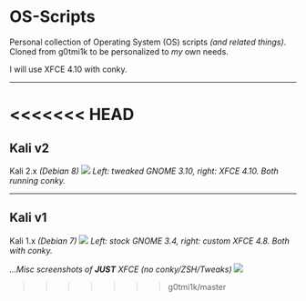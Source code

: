 # OS-Scripts #

Personal collection of Operating System (OS) scripts _(and related things)_.<br />
Cloned from g0tmi1k to be personalized to _my_ own needs. 

I will use XFCE 4.10 with conky.
- - -
<<<<<<< HEAD
=======

## Kali v2

Kali 2.x _(Debian 8)_
![](https://i.imgur.com/oJxBQNy.png)
_Left: tweaked GNOME 3.10, right: XFCE 4.10. Both running conky._

- - -

## Kali v1

Kali 1.x _(Debian 7)_
![](https://i.imgur.com/8D69XMO.png)
_Left: stock GNOME 3.4, right: custom XFCE 4.8. Both with conky._

_...Misc screenshots of **JUST** XFCE (no conky/ZSH/Tweaks)_
![](https://i.imgur.com/P2Oj28f.png)
>>>>>>> g0tmi1k/master
